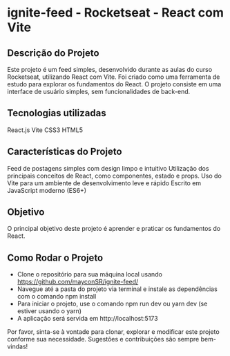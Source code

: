 # ignite-feed - Rocketseat - React com Vite

## Descrição do Projeto
Este projeto é um feed simples, desenvolvido durante as aulas do curso Rocketseat, utilizando React com Vite. Foi criado como uma ferramenta de estudo para explorar os fundamentos do React. O projeto consiste em uma interface de usuário simples, sem funcionalidades de back-end.

## Tecnologias utilizadas
React.js
Vite
CSS3
HTML5

## Características do Projeto
Feed de postagens simples com design limpo e intuitivo
Utilização dos principais conceitos de React, como componentes, estado e props.
Uso do Vite para um ambiente de desenvolvimento leve e rápido
Escrito em JavaScript moderno (ES6+)

## Objetivo
O principal objetivo deste projeto é aprender e praticar os fundamentos do React. 

## Como Rodar o Projeto
- Clone o repositório para sua máquina local usando https://github.com/mayconSR/ignite-feed/
- Navegue até a pasta do projeto via terminal e instale as dependências com o comando npm install
- Para iniciar o projeto, use o comando npm run dev ou yarn dev (se estiver usando o yarn)
- A aplicação será servida em http://localhost:5173

Por favor, sinta-se à vontade para clonar, explorar e modificar este projeto conforme sua necessidade. Sugestões e contribuições são sempre bem-vindas!
